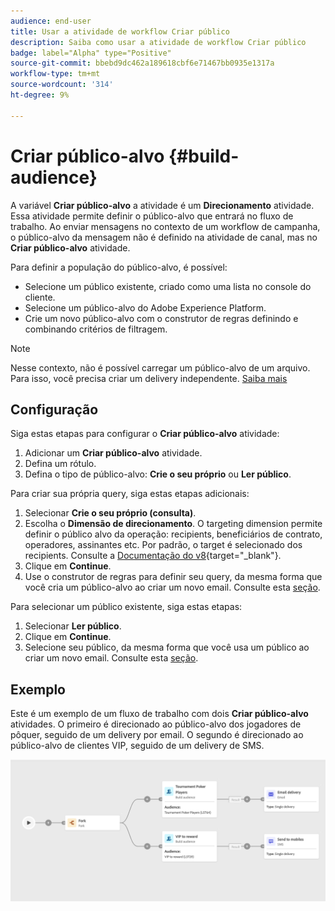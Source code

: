 ```yaml
---
audience: end-user
title: Usar a atividade de workflow Criar público
description: Saiba como usar a atividade de workflow Criar público
badge: label="Alpha" type="Positive"
source-git-commit: bbebd9dc462a189618cbf6e71467bb0935e1317a
workflow-type: tm+mt
source-wordcount: '314'
ht-degree: 9%

---
```



# Criar público-alvo {#build-audience}

A variável **Criar público-alvo** a atividade é um **Direcionamento** atividade. Essa atividade permite definir o público-alvo que entrará no fluxo de trabalho. Ao enviar mensagens no contexto de um workflow de campanha, o público-alvo da mensagem não é definido na atividade de canal, mas no **Criar público-alvo** atividade.

Para definir a população do público-alvo, é possível:

* Selecione um público existente, criado como uma lista no console do cliente.
* Selecione um público-alvo do Adobe Experience Platform.
* Crie um novo público-alvo com o construtor de regras definindo e combinando critérios de filtragem.

>[!NOTE]
>
>Nesse contexto, não é possível carregar um público-alvo de um arquivo. Para isso, você precisa criar um delivery independente. [Saiba mais](../../audience/about-audiences.md)

<!--
The **Build audience** activity can be placed at the beginning of the workflow or after any other activity. Any activity can be placed after the **Build audience**.
-->

## Configuração

Siga estas etapas para configurar o **Criar público-alvo** atividade:

1. Adicionar um **Criar público-alvo** atividade.
1. Defina um rótulo.
1. Defina o tipo de público-alvo: **Crie o seu próprio** ou **Ler público**.

Para criar sua própria query, siga estas etapas adicionais:

1. Selecionar **Crie o seu próprio (consulta)**.
1. Escolha o **Dimensão de direcionamento**. O targeting dimension permite definir o público alvo da operação: recipients, beneficiários de contrato, operadores, assinantes etc. Por padrão, o target é selecionado dos recipients. Consulte a [Documentação do v8](https://experienceleague.adobe.com/docs/campaign/automation/workflows/introduction/wf-type/targeting-workflows.html#targeting-and-filtering-dimensions){target="_blank"}.
1. Clique em **Continue**.
1. Use o construtor de regras para definir seu query, da mesma forma que você cria um público-alvo ao criar um novo email. Consulte esta [seção](../../audience/segment-builder.md).

Para selecionar um público existente, siga estas etapas:

1. Selecionar **Ler público**.
1. Clique em **Continue**.
1. Selecione seu público, da mesma forma que você usa um público ao criar um novo email. Consulte esta [seção](../../audience/add-audience.md).

## Exemplo

Este é um exemplo de um fluxo de trabalho com dois **Criar público-alvo** atividades. O primeiro é direcionado ao público-alvo dos jogadores de pôquer, seguido de um delivery por email. O segundo é direcionado ao público-alvo de clientes VIP, seguido de um delivery de SMS.

![](../assets/workflow-audience-example.png)